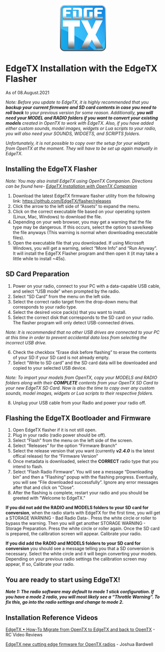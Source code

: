 <p align="center">
<a href="url"><img src="https://github.com/EdgeTX/edgetx.github.io/blob/master/images/edgetx-v2.png" align="center" height="150" width="150" ></a>

# EdgeTX Installation with the EdgeTX Flasher
As of 08.August.2021


_Note: Before you update to EdgeTX, it is highly recommended that you **backup your current firmware and SD card contents in case you need to roll back** to your previous version for some reason. Additionally, **you will need your MODEL and RADIO folders if you want to convert your existing models** created in OpenTX to work with EdgeTX. Also, if you have added either custom sounds, model images, widgets or Lua scripts to your radio, you will also need your SOUNDS, WIDGETS, and SCRIPTS folders._

_Unfortunately, it is not possible to copy over the setup for your widgets from OpenTX at the moment. They will have to be set up again manually in EdgeTX._


## Installing the EdgeTX Flasher
_Note: You may also install EdgeTX using OpenTX Companion. Directions can be found here- [EdgeTX Installation with OpenTX Companion](https://github.com/EdgeTX/edgetx.github.io/wiki/EdgeTX-Installation-with-OpenTX-Companion)_

1. Download the latest EdgeTX firmware flasher utility from the following link:  https://github.com/EdgeTX/flasher/releases
2. Click the arrow to the left side of “Assets” to expand the menu.
3. Click on the correct executable file based on your operating system (Linux, Mac, Windows) to download the file.
4. Depending on your web browser, you may get a warning that the file type may be dangerous. If this occurs, select the option to save/keep the file anyways (This warning is normal when downloading executable files).
5. Open the executable file that you downloaded. If using Microsoft Windows, you will get a warning, select “More Info” and “Run Anyway”. It will install the EdgeTX Flasher program and then open it (it may take a little while to install ~45s).

## SD Card Preparation
1. Power on your radio, connect to your PC with a data-capable USB cable, and select “USB mode” when prompted by the radio.
2. Select “SD Card” from the menu on the left side.
3. Select the correct radio target from the drop-down menu that corresponds to your radio type.
4. Select the desired voice pack(s) that you want to install.
5. Select the correct disk that corresponds to the SD card on your radio. The flasher program will only detect USB-connected drives.  
 
_Note: It is recommended that no other USB drives are connected to your PC at this time in order to prevent accidental data loss from selecting the incorrect USB drive._

6. Check the checkbox “Erase disk before flashing” to erase the contents of your SD if your SD card is not already empty.
7. Select “Write to SD card” and the SD card data will be downloaded and copied to your selected USB device. 

_Note: To import your models from OpenTX, copy your MODELS and RADIO folders along with their **COMPLETE** contents from your OpenTX SD Card to your new EdgeTX SD Card. Now is also the time to copy over any custom sounds, model images, widgets or Lua scripts to their respective folders._

8. Unplug your USB cable from your Radio and power your radio off.

## Flashing the EdgeTX Bootloader and Firmware

1. Open EdgeTX flasher if it is not still open.
2. Plug in your radio (radio power should be off).
3. Select “Flash” from the menu on the left side of the screen.
4. Select “Releases” for the option “Firmware Branch”
5. Select the release version that you want (currently **_v2.4.0_** is the latest offical release) for the “Firmware Version”
6. Once metadata is downloaded, select the **CORRECT** radio type that you intend to flash.
7. Select “Flash Radio Firmware”. You will see a message “Downloading bin” and then a “Flashing” popup with the flashing progress. Eventually, you will see “File downloaded successfully”. Ignore any error messages after that and click on "Close".
8. After the flashing is complete, restart your radio and you should be greeted with "Welcome to EdgeTX."

**If you did not add the RADIO and MODELS folders to your SD card for conversion**, when the radio starts with EdgeTX for the first time, you will get a STORAGE WARNING - Bad Radio Data-. Press the white circle or roller to bypass the warning. Then you will get another STORAGE WARNING - Storage Preparation. Press the white circle or roller again. Once the SD card is prepared, the calibration screen will appear. Calibrate your radio.

**If you did add the RADIO and MODELS folders to your SD card for conversion** you should see a message telling you that a SD conversion is necessary. Select the white circle and it will begin converting your models. Depending on your previous radio settings the calibration screen may appear, If so, Calibrate your radio.

## You are ready to start using EdgeTX!

_**Note 1: The radio software may default to mode 1 stick configuration. If you have a mode 2 radio, you will most likely see a “Throttle Warning”. To fix this, go into the radio settings and change to mode 2.**_

## Installation Reference Videos

[EdgeTX • How-To Migrate from OpenTX to EdgeTX and back to OpenTX](https://www.youtube.com/watch?v=PhpDf-j_3_Q) - RC Video Reviews

[EdgeTX new cutting edge firmware for OpenTX radios](https://www.youtube.com/watch?v=7prdIFzm2D0) - Joshua Bardwell
